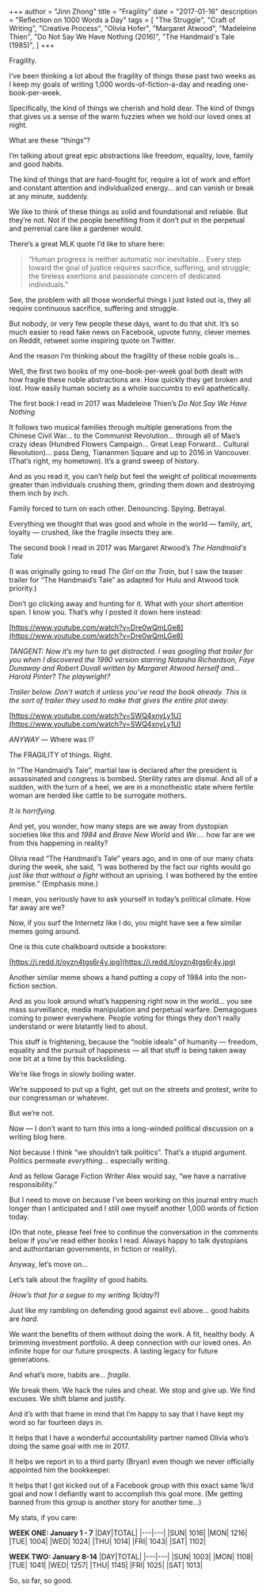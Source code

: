   +++ 
author = "Jinn Zhong" 
title = "Fragility" 
date = "2017-01-16" 
description = "Reflection on 1000 Words a Day" 
tags = [
    "The Struggle",
    "Craft of Writing",
    "Creative Process",
    "Olivia Hofer",
    "Margaret Atwood",
    "Madeleine Thien",
    "Do Not Say We Have Nothing (2016)",
    "The Handmaid's Tale (1985)",
]
+++

Fragility.

I’ve been thinking a lot about the fragility of things these past two weeks as I keep my goals of writing 1,000 words-of-fiction-a-day and reading one-book-per-week.

Specifically, the kind of things we cherish and hold dear. The kind of things that gives us a sense of the warm fuzzies when we hold our loved ones at night.

What are these “things”?

I’m talking about great epic abstractions like freedom, equality, love, family and good habits. 

The kind of things that are hard-fought for, require a lot of work and effort and constant attention and individualized energy… and can vanish or break at any minute, suddenly.

We like to think of these things as solid and foundational and reliable. But they’re not.
Not if the people benefiting from it don’t put in the perpetual and perrenial care like a gardener would.

There’s a great MLK quote I’d like to share here:

>“Human progress is neither automatic nor inevitable... Every step toward the goal of justice requires sacrifice, suffering, and struggle; the tireless exertions and passionate concern of dedicated individuals."

See, the problem with all those wonderful things I just listed out is, they all require continuous sacrifice, suffering and struggle.

But nobody, or very few people these days, want to do that shit. It’s so much easier to read fake news on Facebook, upvote funny, clever memes on Reddit, retweet some inspiring quote on Twitter.

And the reason I’m thinking about the fragility of these noble goals is…

Well, the first two books of my one-book-per-week goal both dealt with how fragile these noble abstractions are. How quickly they get broken and lost. How easily human society as a whole succumbs to evil apathetically.

The first book I read in 2017 was Madeleine Thien’s *Do Not Say We Have Nothing*

It follows two musical families through multiple generations from the Chinese Civil War… to the Communist Revolution… through all of Mao’s crazy ideas (Hundred Flowers Campaign… Great Leap Forward… Cultural Revolution)… pass Deng, Tiananmen Square and up to 2016 in Vancouver. (That’s right, my hometown). It’s a grand sweep of history.

And as you read it, you can’t help but feel the weight of political movements greater than individuals crushing them, grinding them down and destroying them inch by inch.

Family forced to turn on each other. Denouncing. Spying. Betrayal.

Everything we thought that was good and whole in the world — family, art, loyalty — crushed, like the fragile insects they are.

The second book I read in 2017 was Margaret Atwood’s *The Handmaid's Tale*

(I was originally going to read *The Girl on the Train*, but I saw the teaser trailer for “The Handmaid’s Tale” as adapted for Hulu and Atwood took priority.)

Don’t go clicking away and hunting for it. What with your short attention span. I know you. That’s why I posted it down here instead:

[https://www.youtube.com/watch?v=Dre0wQmLGe8](https://www.youtube.com/watch?v=Dre0wQmLGe8)

*TANGENT: Now it’s my turn to get distracted. I was googling that trailer for you when I discovered the 1990 version starring Natasha Richardson, Faye Dunaway and Robert Duvall written by Margaret Atwood herself and… Harold Pinter? The playwright?*

*Trailer below. Don’t watch it unless you’ve read the book already. This is the sort of trailer they used to make that gives the entire plot away.*

[https://www.youtube.com/watch?v=SWQ4xnyLy1U](https://www.youtube.com/watch?v=SWQ4xnyLy1U)

*ANYWAY —* Where was I? 

The FRAGILITY of things. Right.

In “The Handmaid’s Tale”, martial law is declared after the president is assassinated and congress is bombed. Sterility rates are dismal. And all of a sudden, with the turn of a heel, we are in a monotheistic state where fertile woman are herded like cattle to be surrogate mothers.

*It is horrifying.*

And yet, you wonder, how many steps are we away from dystopian societies like this and *1984* and *Brave New World* and *We*…. how far are we from this happening in reality?

Olivia read “The Handmaid’s Tale” years ago, and in one of our many chats during the week, she said, “I was bothered by the fact our rights would go *just like that without a fight* without an uprising. I was bothered by the entire premise.” (Emphasis mine.)

I mean, you seriously have to ask yourself in today’s political climate. How far away are we?

Now, if you surf the Internetz like I do, you might have see a few similar memes going around.

One is this cute chalkboard outside a bookstore:

[https://i.redd.it/oyzn4tgs6r4y.jpg](https://i.redd.it/oyzn4tgs6r4y.jpg)

Another similar meme shows a hand putting a copy of 1984 into the non-fiction section.

And as you look around what’s happening right now in the world… you see mass surveillance, media manipulation and perpetual warfare. Demagogues coming to power everywhere. People voting for things they don’t really understand or were blatantly lied to about. 

This stuff is frightening, because the “noble ideals” of humanity — freedom, equality and the pursuit of happiness — all that stuff is being taken away one bit at a time by this backsliding.

We’re like frogs in slowly boiling water.

We’re supposed to put up a fight, get out on the streets and protest, write to our congressman or whatever.

But we’re not.

Now — I don’t want to turn this into a long-winded political discussion on a writing blog here. 

Not because I think “we shouldn’t talk politics”. That’s a stupid argument. Politics permeate *everything*… especially writing.

And as fellow Garage Fiction Writer Alex would say, “we have a narrative responsibility.”

But I need to move on because I’ve been working on this journal entry much longer than I anticipated and I still owe myself another 1,000 words of fiction today.

(On that note, please feel free to continue the conversation in the comments below if you’ve read either books I read. Always happy to talk dystopians and authoritarian governments, in fiction or reality).

Anyway, let’s move on…

Let’s talk about the fragility of good habits.

*(How’s that for a segue to my writing 1k/day?)*

Just like my rambling on defending good against evil above… good habits are <i>hard</i>. 

We want the benefits of them without doing the work. A fit, healthy body. A brimming investment portfolio. A deep connection with our loved ones. An infinite hope for our future prospects. A lasting legacy for future generations.

And what’s more, habits are… *fragile*. 

We break them. We hack the rules and cheat. We stop and give up. We find excuses. We shift blame and justify.

And it’s with that frame in mind that I’m happy to say that I have kept my word so far fourteen days in. 

It helps that I have a wonderful accountability partner named Olivia who’s doing the same goal with me in 2017. 

It helps we report in to a third party (Bryan) even though we never officially appointed him the bookkeeper. 

It helps that I got kicked out of a Facebook group with this exact same 1k/d goal and now I defiantly want to accomplish this goal more. (Me getting banned from this group is another story for another time…)

My stats, if you care:

**WEEK ONE: January 1 - 7**
|DAY|TOTAL|
|---|---|
|SUN| 1016|
|MON| 1216|
|TUE| 1004|
|WED| 1024|
|THU| 1014| 
|FRI| 1043|
|SAT| 1102|

**WEEK TWO: January 8-14**
|DAY|TOTAL|
|---|---|
|SUN| 1003|
|MON| 1108|
|TUE| 1041|
|WED| 1257|
|THU| 1145| 
|FRI| 1025|
|SAT| 1013|

So, so far, so good.
